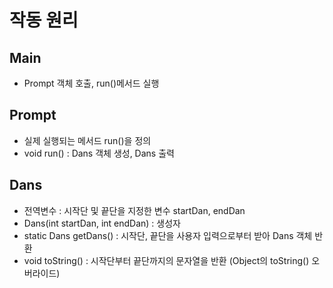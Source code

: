 # 작동 원리

## Main
 - Prompt 객체 호출, run()메서드 실행

## Prompt
 - 실제 실행되는 메서드 run()을 정의
 - void run() : Dans 객체 생성, Dans 출력

## Dans
 - 전역변수 : 시작단 및 끝단을 지정한 변수 startDan, endDan
 - Dans(int startDan, int endDan) : 생성자
 - static Dans getDans() : 시작단, 끝단을 사용자 입력으로부터 받아 Dans 객체 반환
 - void toString() : 시작단부터 끝단까지의 문자열을 반환 (Object의 toString() 오버라이드)
